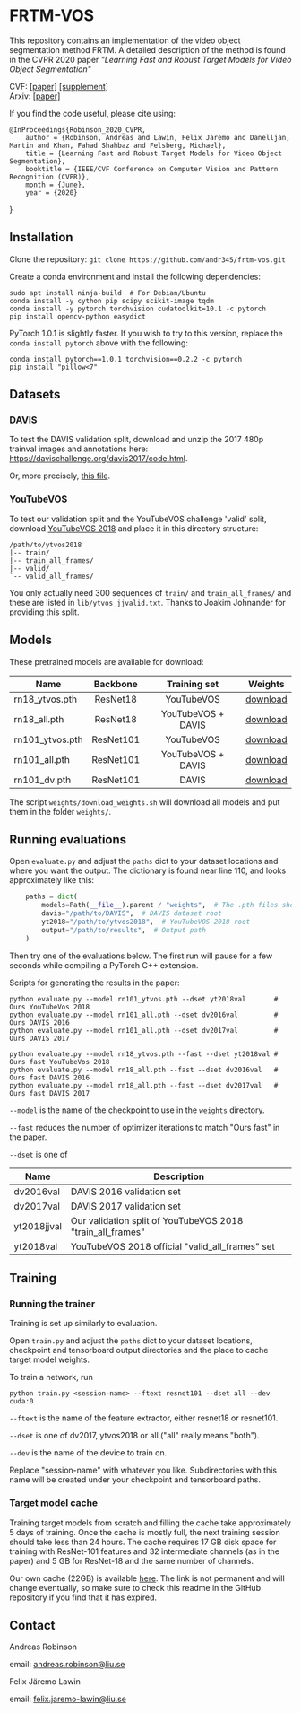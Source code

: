 # FRTM-VOS

This repository contains an implementation of the video object segmentation
method FRTM. A detailed description of the method is
found in the CVPR 2020 paper <em>"Learning Fast and Robust Target Models for Video Object Segmentation"</em>
 
CVF: [[paper]](http://openaccess.thecvf.com/content_CVPR_2020/papers/Robinson_Learning_Fast_and_Robust_Target_Models_for_Video_Object_Segmentation_CVPR_2020_paper.pdf)
[[supplement]](http://openaccess.thecvf.com/content_CVPR_2020/supplemental/Robinson_Learning_Fast_and_CVPR_2020_supplemental.pdf) \
Arxiv: [[paper]](https://arxiv.org/pdf/2003.00908.pdf)

If you find the code useful, please cite using:

    @InProceedings{Robinson_2020_CVPR,
        author = {Robinson, Andreas and Lawin, Felix Jaremo and Danelljan, Martin and Khan, Fahad Shahbaz and Felsberg, Michael},
        title = {Learning Fast and Robust Target Models for Video Object Segmentation},
        booktitle = {IEEE/CVF Conference on Computer Vision and Pattern Recognition (CVPR)},
        month = {June},
        year = {2020}
} 

## Installation
Clone the repository: `git clone https://github.com/andr345/frtm-vos.git`

Create a conda environment and install the following dependencies:
```shell script
sudo apt install ninja-build  # For Debian/Ubuntu
conda install -y cython pip scipy scikit-image tqdm
conda install -y pytorch torchvision cudatoolkit=10.1 -c pytorch
pip install opencv-python easydict
```

PyTorch 1.0.1 is slightly faster. If you wish to try to this version, replace the `conda install pytorch` above
with the following:
```shell script
conda install pytorch==1.0.1 torchvision==0.2.2 -c pytorch
pip install "pillow<7"
```

## Datasets

### DAVIS

To test the DAVIS validation split, download and unzip the 2017 480p trainval images and annotations here:
<https://davischallenge.org/davis2017/code.html>.

Or, more precisely, [this file](https://data.vision.ee.ethz.ch/csergi/share/davis/DAVIS-2017-trainval-480p.zip).

### YouTubeVOS

To test our validation split and the YouTubeVOS challenge 'valid' split, download [YouTubeVOS 2018](https://youtube-vos.org/dataset/)
and place it in this directory structure:

```
/path/to/ytvos2018
|-- train/
|-- train_all_frames/
|-- valid/
`-- valid_all_frames/
```
You only actually need 300 sequences of `train/` and `train_all_frames/` and these are listed
in `lib/ytvos_jjvalid.txt`. Thanks to Joakim Johnander for providing this split.

## Models

These pretrained models are available for download: 

| Name            | Backbone  | Training set       | Weights  |
|-----------------|:---------:|:------------------:|:--------:|
| rn18_ytvos.pth  | ResNet18  | YouTubeVOS         | [download](https://drive.google.com/open?id=1anOEzUMxXR4ff2qaUJNojAABWuAmaGvw) |
| rn18_all.pth    | ResNet18  | YouTubeVOS + DAVIS | [download](https://drive.google.com/open?id=1t21DG1ts-2NQXDVvuQjW9LY9VVkYuXU5)
| rn101_ytvos.pth | ResNet101 | YouTubeVOS         | [download](https://drive.google.com/open?id=1KFg7ZjdJyhLE58WzEBlznOrDpKmQqviC) |
| rn101_all.pth   | ResNet101 | YouTubeVOS + DAVIS | [download](https://drive.google.com/open?id=1GqaB80sznVkonprCdYhURwGwqiPRhP-v) |
| rn101_dv.pth    | ResNet101 | DAVIS              | [download](https://drive.google.com/open?id=1gRFn2NojH47BjURSws2XIyuTjzFkmuSV) |


The script `weights/download_weights.sh` will download all models and put them in the folder `weights/`.

## Running evaluations

Open `evaluate.py` and adjust the `paths` dict to your dataset locations and where you want the output.
The dictionary is found near line 110, and looks approximately like this:

```python
    paths = dict(
        models=Path(__file__).parent / "weights",  # The .pth files should be here
        davis="/path/to/DAVIS",  # DAVIS dataset root
        yt2018="/path/to/ytvos2018",  # YouTubeVOS 2018 root
        output="/path/to/results",  # Output path
    )
```

Then try one of the evaluations below. The first run will pause for a few seconds while compiling a
PyTorch C++ extension.

Scripts for generating the results in the paper:
```shell script
python evaluate.py --model rn101_ytvos.pth --dset yt2018val       # Ours YouTubeVos 2018
python evaluate.py --model rn101_all.pth --dset dv2016val         # Ours DAVIS 2016
python evaluate.py --model rn101_all.pth --dset dv2017val         # Ours DAVIS 2017

python evaluate.py --model rn18_ytvos.pth --fast --dset yt2018val # Ours fast YouTubeVos 2018
python evaluate.py --model rn18_all.pth --fast --dset dv2016val   # Ours fast DAVIS 2016
python evaluate.py --model rn18_all.pth --fast --dset dv2017val   # Ours fast DAVIS 2017
```

`--model` is the name of the checkpoint to use in the `weights` directory.

`--fast` reduces the number of optimizer iterations to match "Ours fast" in the paper.

`--dset` is one of

  | Name        | Description                                                |
  |-------------|------------------------------------------------------------|
  | dv2016val   | DAVIS 2016 validation set                                  |
  | dv2017val   | DAVIS 2017 validation set                                  |
  | yt2018jjval | Our validation split of YouTubeVOS 2018 "train_all_frames" |
  | yt2018val   | YouTubeVOS 2018 official "valid_all_frames" set            |

## Training

### Running the trainer

Training is set up similarly to evaluation.

Open `train.py` and adjust the `paths` dict to your dataset locations, checkpoint and tensorboard
output directories and the place to cache target model weights.

To train a network, run

```shell script
python train.py <session-name> --ftext resnet101 --dset all --dev cuda:0
```
`--ftext` is the name of the feature extractor, either resnet18 or resnet101.

`--dset` is one of dv2017, ytvos2018 or all ("all" really means "both").

`--dev` is the name of the device to train on.

Replace "session-name" with whatever you like. Subdirectories with this name
will be created under your checkpoint and tensorboard paths.

### Target model cache

Training target models from scratch and filling the cache take approximately 5 days of training.
Once the cache is mostly full, the next training session should take less than 24 hours.
The cache requires 17 GB disk space for training with ResNet-101 features and 32 intermediate
channels (as in the paper) and 5 GB for ResNet-18 and the same number of channels.

Our own cache (22GB) is available [here](https://liuonline-my.sharepoint.com/:f:/g/personal/andro44_liu_se/Er6vfgqY0p5HqqrZqeTM-4ABHPR2tJR-3_XMqxxXBt0hJg?e=a17Jfz).
The link is not permanent and will change eventually, so make sure to check this readme in the GitHub
repository if you find that it has expired.
 
## Contact
Andreas Robinson

email: andreas.robinson@liu.se

Felix Järemo Lawin

email: felix.jaremo-lawin@liu.se
